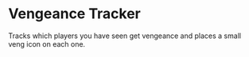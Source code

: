 # Vengeance Tracker
Tracks which players you have seen get vengeance and places a small veng icon on each one.
